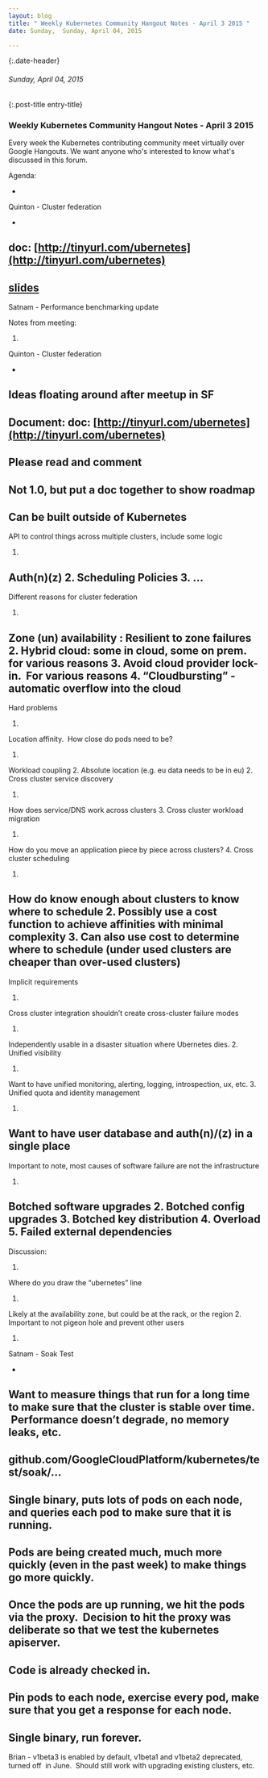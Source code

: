 ```yaml
---
layout: blog
title: " Weekly Kubernetes Community Hangout Notes - April 3 2015 " 
date: Sunday,  Sunday, April 04, 2015 

---
```

{:.date-header}
###### Sunday, April 04, 2015 

{:.post-title entry-title}
### Weekly Kubernetes Community Hangout Notes - April 3 2015 

  

Every week the Kubernetes contributing community meet virtually over Google Hangouts. We want anyone who's interested to know what's discussed in this forum.

  

Agenda:

- 
Quinton - Cluster federation

  - 
doc: [http://tinyurl.com/ubernetes](http://tinyurl.com/ubernetes)
  - 
[slides](https://docs.google.com/presentation/d/1dWKNzjYM6ZYjFXpPwamikC6_BV3PDe33NAK9zR_M7jg/edit?usp=sharing)
- 
Satnam - Performance benchmarking update
  

Notes from meeting:

1. 
Quinton - Cluster federation

- 
Ideas floating around after meetup in SF
- 
Document: doc: [http://tinyurl.com/ubernetes](http://tinyurl.com/ubernetes)
- 
Please read and comment
- 
Not 1.0, but put a doc together to show roadmap
- 
Can be built outside of Kubernetes
- 
API to control things across multiple clusters, include some logic

1. 
Auth(n)(z)
2. 
Scheduling Policies
3. 
…
- 
Different reasons for cluster federation

1. 
Zone (un) availability : Resilient to zone failures
2. 
Hybrid cloud: some in cloud, some on prem. for various reasons
3. 
Avoid cloud provider lock-in. &nbsp;For various reasons
4. 
“Cloudbursting” - automatic overflow into the cloud
- 
Hard problems

1. 
Location affinity. &nbsp;How close do pods need to be? 

  1. 
Workload coupling
  2. 
Absolute location (e.g. eu data needs to be in eu)
2. 
Cross cluster service discovery

  1. 
How does service/DNS work across clusters
3. 
Cross cluster workload migration

  1. 
How do you move an application piece by piece across clusters?
4. 
Cross cluster scheduling

  1. 
How do know enough about clusters to know where to schedule
  2. 
Possibly use a cost function to achieve affinities with minimal complexity
  3. 
Can also use cost to determine where to schedule (under used clusters are cheaper than over-used clusters)
- 
Implicit requirements

1. 
Cross cluster integration shouldn’t create cross-cluster failure modes

  1. 
Independently usable in a disaster situation where Ubernetes dies.
2. 
Unified visibility

  1. 
Want to have unified monitoring, alerting, logging, introspection, ux, etc.
3. 
Unified quota and identity management

  1. 
Want to have user database and auth(n)/(z) in a single place
- 
Important to note, most causes of software failure are not the infrastructure

1. 
Botched software upgrades
2. 
Botched config upgrades
3. 
Botched key distribution
4. 
Overload
5. 
Failed external dependencies
- 
Discussion:

1. 
Where do you draw the “ubernetes” line

  1. 
Likely at the availability zone, but could be at the rack, or the region
2. 
Important to not pigeon hole and prevent other users
  

1. 
Satnam - Soak Test

- 
Want to measure things that run for a long time to make sure that the cluster is stable over time. &nbsp;Performance doesn’t degrade, no memory leaks, etc.
- 
github.com/GoogleCloudPlatform/kubernetes/test/soak/…
- 
Single binary, puts lots of pods on each node, and queries each pod to make sure that it is running.
- 
Pods are being created much, much more quickly (even in the past week) to make things go more quickly.
- 
Once the pods are up running, we hit the pods via the proxy. &nbsp;Decision to hit the proxy was deliberate so that we test the kubernetes apiserver.
- 
Code is already checked in.
- 
Pin pods to each node, exercise every pod, make sure that you get a response for each node.
- 
Single binary, run forever.
- 
Brian - v1beta3 is enabled by default, v1beta1 and v1beta2 deprecated, turned off &nbsp;in June. &nbsp;Should still work with upgrading existing clusters, etc.
